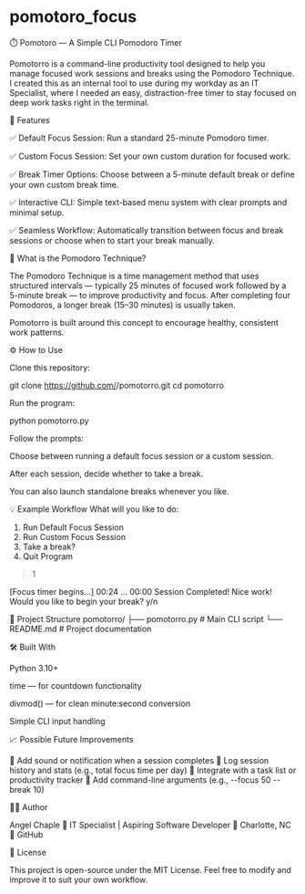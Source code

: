 # pomotoro_focus
⏱️ Pomotoro — A Simple CLI Pomodoro Timer

Pomotorro is a command-line productivity tool designed to help you manage focused work sessions and breaks using the Pomodoro Technique.
I created this as an internal tool to use during my workday as an IT Specialist, where I needed an easy, distraction-free timer to stay focused on deep work tasks right in the terminal.

🚀 Features

✅ Default Focus Session:
Run a standard 25-minute Pomodoro timer.

✅ Custom Focus Session:
Set your own custom duration for focused work.

✅ Break Timer Options:
Choose between a 5-minute default break or define your own custom break time.

✅ Interactive CLI:
Simple text-based menu system with clear prompts and minimal setup.

✅ Seamless Workflow:
Automatically transition between focus and break sessions or choose when to start your break manually.

🧠 What is the Pomodoro Technique?

The Pomodoro Technique is a time management method that uses structured intervals — typically 25 minutes of focused work followed by a 5-minute break — to improve productivity and focus.
After completing four Pomodoros, a longer break (15–30 minutes) is usually taken.

Pomotorro is built around this concept to encourage healthy, consistent work patterns.

⚙️ How to Use

Clone this repository:

git clone https://github.com/<yourusername>/pomotorro.git
cd pomotorro


Run the program:

python pomotorro.py


Follow the prompts:

Choose between running a default focus session or a custom session.

After each session, decide whether to take a break.

You can also launch standalone breaks whenever you like.

💡 Example Workflow
What will you like to do:
1. Run Default Focus Session
2. Run Custom Focus Session
3. Take a break?
4. Quit Program

> 1

[Focus timer begins…]
00:24
...
00:00
Session Completed! Nice work! Would you like to begin your break? y/n

🧩 Project Structure
pomotorro/
├── pomotorro.py   # Main CLI script
└── README.md      # Project documentation

🛠️ Built With

Python 3.10+

time — for countdown functionality

divmod() — for clean minute:second conversion

Simple CLI input handling

📈 Possible Future Improvements

🔹 Add sound or notification when a session completes
🔹 Log session history and stats (e.g., total focus time per day)
🔹 Integrate with a task list or productivity tracker
🔹 Add command-line arguments (e.g., --focus 50 --break 10)

👨‍💻 Author

Angel Chaple
💼 IT Specialist | Aspiring Software Developer
📍 Charlotte, NC
🔗 GitHub

🧭 License

This project is open-source under the MIT License.
Feel free to modify and improve it to suit your own workflow.
